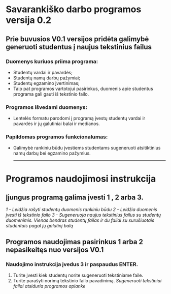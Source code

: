 # Savarankiško darbo programos versija 0.2
## Prie buvusios V0.1 versijos pridėta galimybė generuoti studentus į naujus tekstinius failus

### Duomenys kuriuos priima programa:
* Studentų vardai ir pavardės;
* Studentų namų darbų pažymiai;
* Studentų egzamino įvertinimas;
* Taip pat programos vartotojui pasirinkus, duomenis apie studentus programa gali gauti iš tekstinio failo.
  
### Programos išvedami duomenys:
* Lentelės formatu parodomi į programą įvestų studentų vardai ir pavardės ir jų galutiniai balai ir medianos.
  
### Papildomas programos funkcionalumas:
* Galimybė rankiniu būdu įvestiems studentams sugeneruoti atsitiktinius namų darbų bei egzamino pažymius.

  <hr>
# Programos naudojimosi instrukcija

## Įjungus programą galima įvesti 1 , 2 arba 3. 
*1 - Leidžia rašyti studentų duomenis rankiniu būdu*
*2 - Leidžia duomenis įvesti iš tekstinio failo*
*3 - Sugeneruoja naujus tekstinius failus su studentų duomenimis. Vienas bendras studentų failas ir du failai su surušiuotais studentais pagal jų galutinį balą*

## Programos naudojimas pasirinkus 1 arba 2 nepasikeitęs nuo versijos V0.1

### Naudojimo instrukcija įvedus 3 ir paspaudus ENTER.
1. Turite įvesti kiek studentų norite sugeneruoti tekstiniame faile.
2. Turite parašyti norimą tekstinio failo pavadinimą.
*Sugeneruoti tekstiniai failai atsiduria programos aplanke*



  
